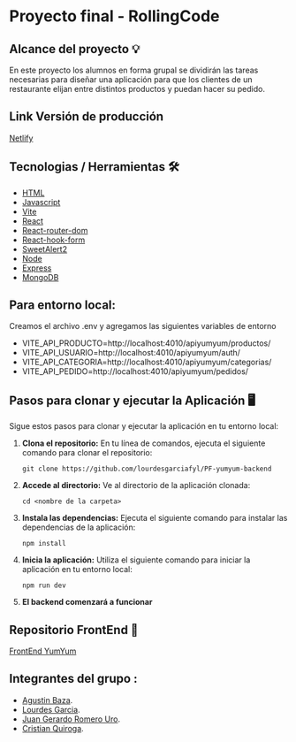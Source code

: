 # Proyecto final - RollingCode

## Alcance del proyecto 💡

En este proyecto los alumnos en forma grupal se dividirán las tareas necesarias para diseñar una aplicación
para que los clientes de un restaurante elijan entre distintos productos y puedan hacer su pedido.

## Link Versión de producción 

[Netlify](https://YumYum.netlify.app)

## Tecnologias / Herramientas 🛠

- [HTML](https://developer.mozilla.org/es/docs/Web/HTML)
- [Javascript](https://www.w3schools.com/js/)
- [Vite](https://vitejs.dev/)
- [React](https://es.legacy.reactjs.org/)
- [React-router-dom](https://reactrouter.com/en/main)
- [React-hook-form](https://react-hook-form.com/)
- [SweetAlert2](https://sweetalert2.github.io/)
- [Node](https://nodejs.org/en)
- [Express](https://expressjs.com/es/)
- [MongoDB](https://www.mongodb.com/es)


## Para entorno **local**:

Creamos el archivo .env y agregamos las siguientes variables de entorno

- VITE_API_PRODUCTO=http://localhost:4010/apiyumyum/productos/
- VITE_API_USUARIO=http://localhost:4010/apiyumyum/auth/
- VITE_API_CATEGORIA=http://localhost:4010/apiyumyum/categorias/
- VITE_API_PEDIDO=http://localhost:4010/apiyumyum/pedidos/

## Pasos para clonar y ejecutar la Aplicación 🖥

Sigue estos pasos para clonar y ejecutar la aplicación en tu entorno local:

1.  **Clona el repositorio:** En tu línea de comandos, ejecuta el siguiente comando para clonar el repositorio:

    ```
    git clone https://github.com/lourdesgarciafyl/PF-yumyum-backend
    ```

2.  **Accede al directorio:** Ve al directorio de la aplicación clonada:

    ```
    cd <nombre de la carpeta>
    ```

3.  **Instala las dependencias:** Ejecuta el siguiente comando para instalar las dependencias de la aplicación:

    ```
    npm install
    ```

4.  **Inicia la aplicación:** Utiliza el siguiente comando para iniciar la aplicación en tu entorno local:

    ```
    npm run dev
    ```

5.  **El backend comenzará a funcionar**


## Repositorio FrontEnd 📌

[FrontEnd YumYum](https://github.com/lourdesgarciafyl/PF-YumYum-frontend)

## Integrantes del grupo :

- [Agustin Baza](https://github.com/agustinbaza).
- [Lourdes Garcia](https://github.com/lourdesgarciafyl).
- [Juan Gerardo Romero Uro](https://github.com/jgromerou).
- [Cristian Quiroga](https://github.com/cristianq3).
